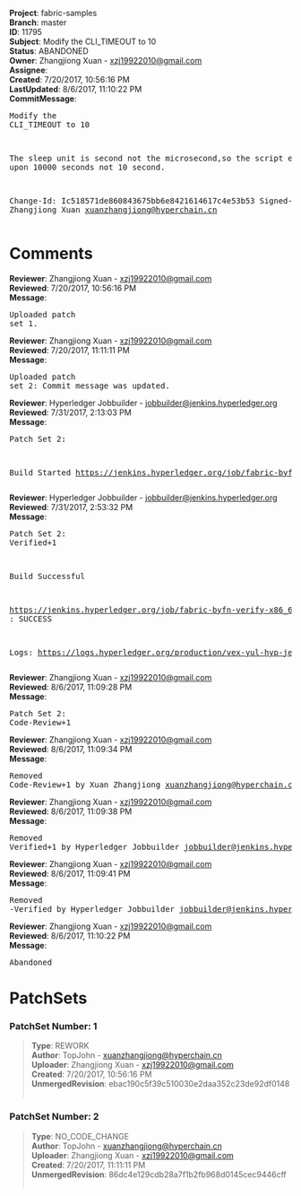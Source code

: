 <strong>Project</strong>: fabric-samples<br><strong>Branch</strong>: master<br><strong>ID</strong>: 11795<br><strong>Subject</strong>: Modify the CLI_TIMEOUT to 10<br><strong>Status</strong>: ABANDONED<br><strong>Owner</strong>: Zhangjiong Xuan - xzj19922010@gmail.com<br><strong>Assignee</strong>:<br><strong>Created</strong>: 7/20/2017, 10:56:16 PM<br><strong>LastUpdated</strong>: 8/6/2017, 11:10:22 PM<br><strong>CommitMessage</strong>:<br><pre>Modify the CLI_TIMEOUT to 10

The sleep unit is second not the microsecond,so the script exited upon 10000 seconds not 10 second.

Change-Id: Ic518571de860843675bb6e8421614617c4e53b53
Signed-off-by: Zhangjiong Xuan <xuanzhangjiong@hyperchain.cn>
</pre><h1>Comments</h1><strong>Reviewer</strong>: Zhangjiong Xuan - xzj19922010@gmail.com<br><strong>Reviewed</strong>: 7/20/2017, 10:56:16 PM<br><strong>Message</strong>: <pre>Uploaded patch set 1.</pre><strong>Reviewer</strong>: Zhangjiong Xuan - xzj19922010@gmail.com<br><strong>Reviewed</strong>: 7/20/2017, 11:11:11 PM<br><strong>Message</strong>: <pre>Uploaded patch set 2: Commit message was updated.</pre><strong>Reviewer</strong>: Hyperledger Jobbuilder - jobbuilder@jenkins.hyperledger.org<br><strong>Reviewed</strong>: 7/31/2017, 2:13:03 PM<br><strong>Message</strong>: <pre>Patch Set 2:

Build Started https://jenkins.hyperledger.org/job/fabric-byfn-verify-x86_64/7/</pre><strong>Reviewer</strong>: Hyperledger Jobbuilder - jobbuilder@jenkins.hyperledger.org<br><strong>Reviewed</strong>: 7/31/2017, 2:53:32 PM<br><strong>Message</strong>: <pre>Patch Set 2: Verified+1

Build Successful 

https://jenkins.hyperledger.org/job/fabric-byfn-verify-x86_64/7/ : SUCCESS

Logs: https://logs.hyperledger.org/production/vex-yul-hyp-jenkins-1/fabric-byfn-verify-x86_64/7</pre><strong>Reviewer</strong>: Zhangjiong Xuan - xzj19922010@gmail.com<br><strong>Reviewed</strong>: 8/6/2017, 11:09:28 PM<br><strong>Message</strong>: <pre>Patch Set 2: Code-Review+1</pre><strong>Reviewer</strong>: Zhangjiong Xuan - xzj19922010@gmail.com<br><strong>Reviewed</strong>: 8/6/2017, 11:09:34 PM<br><strong>Message</strong>: <pre>Removed Code-Review+1 by Xuan Zhangjiong <xuanzhangjiong@hyperchain.cn>
</pre><strong>Reviewer</strong>: Zhangjiong Xuan - xzj19922010@gmail.com<br><strong>Reviewed</strong>: 8/6/2017, 11:09:38 PM<br><strong>Message</strong>: <pre>Removed Verified+1 by Hyperledger Jobbuilder <jobbuilder@jenkins.hyperledger.org>
</pre><strong>Reviewer</strong>: Zhangjiong Xuan - xzj19922010@gmail.com<br><strong>Reviewed</strong>: 8/6/2017, 11:09:41 PM<br><strong>Message</strong>: <pre>Removed -Verified by Hyperledger Jobbuilder <jobbuilder@jenkins.hyperledger.org>
</pre><strong>Reviewer</strong>: Zhangjiong Xuan - xzj19922010@gmail.com<br><strong>Reviewed</strong>: 8/6/2017, 11:10:22 PM<br><strong>Message</strong>: <pre>Abandoned</pre><h1>PatchSets</h1><h3>PatchSet Number: 1</h3><blockquote><strong>Type</strong>: REWORK<br><strong>Author</strong>: TopJohn - xuanzhangjiong@hyperchain.cn<br><strong>Uploader</strong>: Zhangjiong Xuan - xzj19922010@gmail.com<br><strong>Created</strong>: 7/20/2017, 10:56:16 PM<br><strong>UnmergedRevision</strong>: ebac190c5f39c510030e2daa352c23de92df0148<br><br></blockquote><h3>PatchSet Number: 2</h3><blockquote><strong>Type</strong>: NO_CODE_CHANGE<br><strong>Author</strong>: TopJohn - xuanzhangjiong@hyperchain.cn<br><strong>Uploader</strong>: Zhangjiong Xuan - xzj19922010@gmail.com<br><strong>Created</strong>: 7/20/2017, 11:11:11 PM<br><strong>UnmergedRevision</strong>: 86dc4e129cdb28a7f1b2fb968d0145cec9446cff<br><br></blockquote>